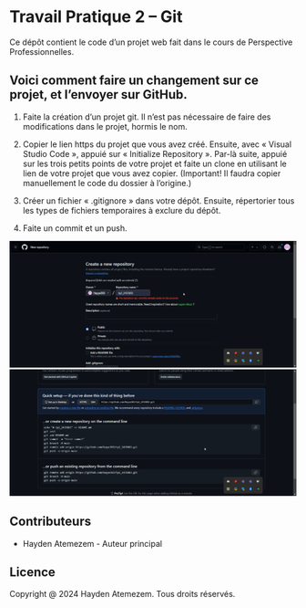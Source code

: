 # Travail Pratique 2 – Git 
Ce dépôt contient le code d’un projet web fait dans le cours de Perspective Professionnelles.
## Voici comment faire un changement sur ce projet, et l’envoyer sur GitHub.
1. Faite la création d’un projet git. Il n’est pas nécessaire de faire des modifications dans le projet, hormis le nom. 

2. Copier le lien https du projet que vous avez créé. Ensuite, avec « Visual Studio Code », appuié sur « Initialize Repository ». Par-là suite, appuié sur les trois petits points de votre projet et faite un clone en utilisant le lien de votre projet que vous avez copier. (Important! Il faudra copier manuellement le code du dossier à l’origine.) 

3. Créer un fichier « .gitignore » dans votre dépôt. Ensuite, répertorier tous les types de fichiers temporaires à exclure du dépôt.

4. Faite un commit et un push.

![image pour l'étape 1](/e.docs/1.png)
![image pour l'étape 2](/e.docs/2.png)

## Contributeurs
- Hayden Atemezem - Auteur principal
## Licence
Copyright @ 2024 Hayden Atemezem. Tous droits réservés.
